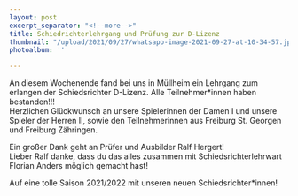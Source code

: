```yaml
---
layout: post
excerpt_separator: "<!--more-->"
title: Schiedrichterlehrgang und Prüfung zur D-Lizenz
thumbnail: "/upload/2021/09/27/whatsapp-image-2021-09-27-at-10-34-57.jpeg"
photoalbum: ''

---
```

An diesem Wochenende fand bei uns in Müllheim ein Lehrgang zum erlangen der Schiedsrichter D-Lizenz. Alle Teilnehmer*innen haben bestanden!!!  
Herzlichen Glückwunsch an unsere Spielerinnen der Damen I und unsere Spieler der Herren II, sowie den Teilnehmerinnen aus Freiburg St. Georgen und Freiburg Zähringen.   
  
Ein großer Dank geht an Prüfer und Ausbilder Ralf Hergert!  
Lieber Ralf danke, dass du das alles zusammen mit Schiedsrichterlehrwart Florian Anders möglich gemacht hast!   
  
Auf eine tolle Saison 2021/2022 mit unseren neuen Schiedsrichter*innen!